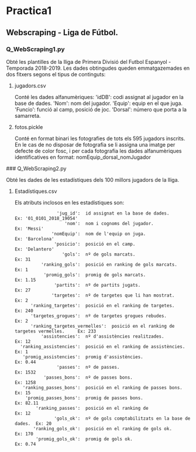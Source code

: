 # Practica1

## Webscraping - Liga de Fútbol.

### Q_WebScraping1.py
<p>
Obté les plantilles de la lliga de Primera Divisió del Futbol Espanyol - Temporada 2018-2019.
Les dades obtingudes queden emmatgazemades en dos fitxers segons el tipus de continguts:
<ol>
<li> jugadors.csv</li>
  <p>
  Conté les dades alfanumèriques:
    'idDB':  codi assignat al jugador en la base de dades.
     'Nom':  nom del jugador.
   'Equip':  equip en el que juga.
  'Funcio':  funció al camp, posició de joc.
    'Dorsal':  número que porta a la samarreta.</p>
  
<li> fotos.pickle</li>
  <p>Conté en format binari les fotografies de tots els 595 jugadors inscrits. En le cas de no disposar de fotografia se li assigna una   imatge per defecte de color fosc, i per cada fotografia les dades alfanumèriques identificatives en format:
  nomEquip_dorsal_nomJugador</p>
</ol>
  </p>
### Q_WebScraping2.py
<p>
Obté les dades de les estadístiques dels 100 millors jugadors de la lliga.
<ol>
  <li> Estadístiques.csv </li>
<p>
Els atributs inclosos en les estadístiques son:

                    'jug_id':  id assignat en la base de dades.                 Ex: '01_0101_2018_19054'
                       'nom':  nom i cognoms del jugador.                       Ex: 'Messi'       
                  'nomEquip':  nom de l'equip on juga.                          Ex: 'Barcelona'
                   'posicio':  posició en el camp.                              Ex: 'Delantero'
                      'gols':  nº de gols marcats.                              Ex: 31
              'ranking_gols':  posició en ranking de gols marcats.              Ex: 1
               'promig_gols':  promig de gols marcats.                          Ex: 1.15
                   'partits':  nº de partits jugats.                            Ex: 27
                  'targetes':  nº de targetes que li han mostrat.               Ex: 2
          'ranking_targetes':  posició en el ranking de targetes.               Ex: 240
          'targetes_grogues':  nº de targetes grogues rebudes.                  Ex: 2
          'ranking_targetes_vermelles':  posició en el ranking de targetes vermelles.     Ex: 233
              'assistencies':  nº d'assistències realitzades.                   Ex: 12
      'ranking_assistencies':  posició en el ranking de assistències.           Ex: 1
       'promig_assistencies':  promig d'assistències.                           Ex: 0.44
                    'passes':  nº de passes.                                    Ex: 1532
               'passes_bons':  nº de passes bons.                               Ex: 1258
       'ranking_passes_bons':  posició en el ranking de passes bons.            Ex: 15
        'promig_passes_bons':  promig de passes bons.                           Ex: 82.11
            'ranking_passes':  posició en el ranking de                         Ex: 12
                   'gols_ok':  nº de gols comptabilitzats en la base de dades.  Ex: 20
           'ranking_gols_ok':  posició en el ranking de gols ok.                Ex: 170
            'promig_gols_ok':  promig de gols ok.                               Ex: 0.74
  
</p>
</ol>
</p>
